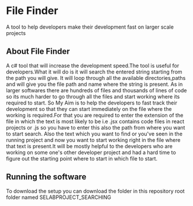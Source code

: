 # File Finder
A tool to help developers make their development fast on larger scale projects

## About File Finder
A c# tool that will increase the development speed.The tool is useful for developers.What it will do is it will search the entered string starting from the path you will give. It will loop through all the available directories,paths and will give you the file path and name where the string is present. As in larger softwares there are hundreds of files and thousands of lines of code so its much harder to go through all the files and start working where its required to start. So My Aim is to help the developers to fast track their development so that they can start immediately on the file where the working is required.For that you are required to enter the extension of the file in which the text is most likely to be i.e .jsx contains code files in react projects or .js so you have to enter this also the path from where you want to start search. Also the text which you want to find or you've seen in the running project and now you want to start working right in the file where that text is present.It will be mostly helpful to the developers who are working on some one's other developer project and had a hard time to figure out the starting point where to start in which file to start.

## Running the software
To download the setup you can download the folder in this repository root folder named  SELABPROJECT_SEARCHING 
